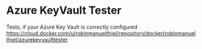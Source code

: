 # Azure KeyVault Tester

Tests, if your Azure Key Vault is correctly configured
https://cloud.docker.com/u/robinmanuelthiel/repository/docker/robinmanuelthiel/azurekeyvaulttester
